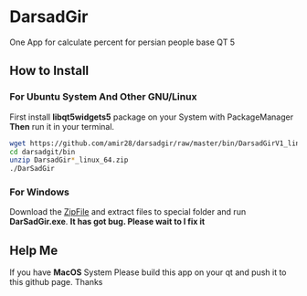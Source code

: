 # DarsadGir
One App for calculate percent for persian people base QT 5
## How to Install
### For Ubuntu System And Other GNU/Linux
First install **libqt5widgets5** package on your System with PackageManager  
**Then** run it in your terminal.
```sh
wget https://github.com/amir28/darsadgir/raw/master/bin/DarsadGirV1_linux_64.zip
cd darsadgit/bin
unzip DarsadGir*_linux_64.zip
./DarSadGir
```
### For Windows
Download the 
[ZipFile](https://raw.githubusercontent.com/amir28/darsadgir/master/bin/DarsadGirV1.1_Windows.zip) 
and extract files to special folder and run **DarSadGir.exe**. **It has got bug. Please wait to I fix it**
## Help Me
If you have **MacOS** System Please build this app on your qt and push it to this github page. Thanks
